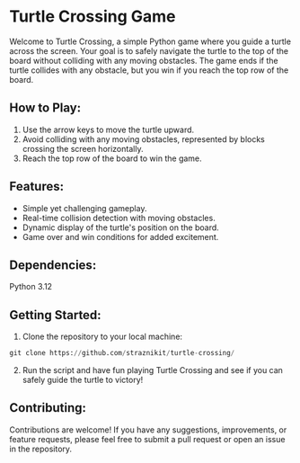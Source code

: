# Turtle Crossing Game

Welcome to Turtle Crossing, a simple Python game where you guide a turtle across the screen. Your goal is to safely navigate the turtle to the top of the board without colliding with any moving obstacles. The game ends if the turtle collides with any obstacle, but you win if you reach the top row of the board.

## How to Play:

1. Use the arrow keys to move the turtle upward.
2. Avoid colliding with any moving obstacles, represented by blocks crossing the screen horizontally.
3. Reach the top row of the board to win the game.
## Features:

- Simple yet challenging gameplay.
- Real-time collision detection with moving obstacles.
- Dynamic display of the turtle's position on the board.
- Game over and win conditions for added excitement.
## Dependencies:

Python 3.12
## Getting Started:

1. Clone the repository to your local machine:

```python
git clone https://github.com/straznikit/turtle-crossing/
```
2. Run the script and have fun playing Turtle Crossing and see if you can safely guide the turtle to victory!

## Contributing:

Contributions are welcome! If you have any suggestions, improvements, or feature requests, please feel free to submit a pull request or open an issue in the repository.
